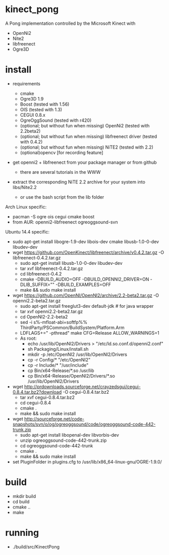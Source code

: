 kinect_pong
===========


A Pong implementation controlled by the Microsoft Kinect with

- OpenNi2
- Nite2
- libfreenect
- Ogre3D

install
=======

- requirements
  - cmake
  - Ogre3D 1.9
  - Boost (tested with 1.56)
  - OIS (tested with 1.3)
  - CEGUI 0.8.x
  - OgreOggSound (tested with r420)
  - (optional; but without fun when missing) OpenNi2 (tested with 2.2beta2)
  - (optional; but without fun when missing) libfreenect driver (tested with 0.4.2)
  - (optional; but without fun when missing) NiTE2 (tested with 2.2)
  - (optional)opencv [for recording feature]

- get openni2 + libfreenect from your package manager or from github
  - there are several tutorials in the WWW
- extract the corresponding NiTE 2.2 archive for your system into libs/Nite2.2
  - or use the bash script from the lib folder

Arch Linux specific:
- pacman -S ogre ois cegui cmake boost
- from AUR: openni2-libfreenect ogreoggsound-svn

Ubuntu 14.4 specific:
- sudo apt-get install libogre-1.9-dev libois-dev cmake libusb-1.0-0-dev libudev-dev
- wget https://github.com/OpenKinect/libfreenect/archive/v0.4.2.tar.gz -O libfreenect-0.4.2.tar.gz
    - sudo apt-get install libusb-1.0-0-dev libudev-dev
    - tar xvf libfreenect-0.4.2.tar.gz
    - cd libfreenect-0.4.2
    - cmake -DBUILD_AUDIO=OFF -DBUILD_OPENNI2_DRIVER=ON -DLIB_SUFFIX="" -DBUILD_EXAMPLES=OFF
    - make && sudo make install
- wget https://github.com/OpenNI/OpenNI2/archive/2.2-beta2.tar.gz -O openni2.2-beta2.tar.gz
    - sudo apt-get install freeglut3-dev default-jdk   # for java wrapper
    - tar xvf openni2.2-beta2.tar.gz
    - cd OpenNI2-2.2-beta2
    - sed -i s%-mfloat-abi=softfp%% ThirdParty/PSCommon/BuildSystem/Platform.Arm
    - LDFLAGS+=" -pthread" make CFG=Release ALLOW_WARNINGS=1
    - As root:
        - echo /usr/lib/OpenNI2/Drivers > "/etc/ld.so.conf.d/openni2.conf"
        - sh Packaging/Linux/install.sh
        - mkdir -p /etc/OpenNI2 /usr/lib/OpenNI2/Drivers
        - cp -r Config/* "/etc/OpenNI2"
        - cp -r Include/* "/usr/include"
        - cp Bin/x64-Release/*.so /usr/lib
        - cp Bin/x64-Release/OpenNI2/Drivers/*.so /usr/lib/OpenNI2/Drivers
- wget http://prdownloads.sourceforge.net/crayzedsgui/cegui-0.8.4.tar.bz2?download -O cegui-0.8.4.tar.bz2
    - tar xvf cegui-0.8.4.tar.bz2
    - cd cegui-0.8.4
    - cmake .
    - make && sudo make install
- wget http://sourceforge.net/code-snapshots/svn/o/og/ogreoggsound/code/ogreoggsound-code-442-trunk.zip
    - sudo apt-get install libopenal-dev libvorbis-dev
    - unzip ogreoggsound-code-442-trunk.zip
    - cd ogreoggsound-code-442-trunk
    - cmake .
    - make && sudo make install
- set PluginFolder in plugins.cfg to /usr/lib/x86_64-linux-gnu/OGRE-1.9.0/
  
build
=====
  - mkdir build
  - cd build
  - cmake ..
  - make

running
=======

- ./build/src/KinectPong

